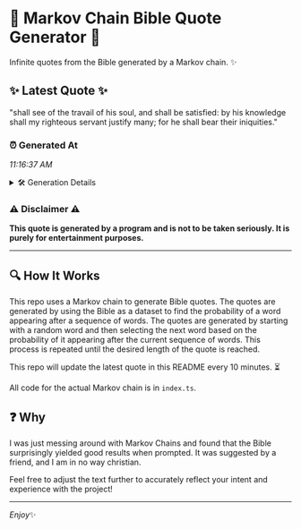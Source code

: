 # 📖 Markov Chain Bible Quote Generator 📖

Infinite quotes from the Bible generated by a Markov chain. ✨

## ✨ Latest Quote ✨
"shall see of the travail of his soul, and shall be satisfied: by his knowledge shall my righteous servant justify many; for he shall bear their iniquities."

### ⏰ Generated At
*11:16:37 AM*

<details>
    <summary>🛠️ Generation Details</summary>
    <p>
        <strong>🌱 Seed:</strong> shall<br>
        <strong>🔄 Iterations:</strong> 26<br>
        <strong>📜 Context History:</strong><br>[ shall ]: see<br>[ shall, see ]: of<br>[ shall, see, of ]: the<br>[ shall, see, of, the ]: travail<br>[ shall, see, of, the, travail ]: of<br>[ shall, see, of, the, travail, of ]: his<br>[ see, of, the, travail, of, his ]: soul,<br>[ of, the, travail, of, his, soul, ]: and<br>[ the, travail, of, his, soul,, and ]: shall<br>[ travail, of, his, soul,, and, shall ]: be<br>[ of, his, soul,, and, shall, be ]: satisfied:<br>[ his, soul,, and, shall, be, satisfied: ]: by<br>[ soul,, and, shall, be, satisfied:, by ]: his<br>[ and, shall, be, satisfied:, by, his ]: knowledge<br>[ shall, be, satisfied:, by, his, knowledge ]: shall<br>[ be, satisfied:, by, his, knowledge, shall ]: my<br>[ satisfied:, by, his, knowledge, shall, my ]: righteous<br>[ by, his, knowledge, shall, my, righteous ]: servant<br>[ his, knowledge, shall, my, righteous, servant ]: justify<br>[ knowledge, shall, my, righteous, servant, justify ]: many;<br>[ shall, my, righteous, servant, justify, many; ]: for<br>[ my, righteous, servant, justify, many;, for ]: he<br>[ righteous, servant, justify, many;, for, he ]: shall<br>[ servant, justify, many;, for, he, shall ]: bear<br>[ justify, many;, for, he, shall, bear ]: their<br>[ many;, for, he, shall, bear, their ]: iniquities.<br>
    </p>
</details>

### ⚠️ Disclaimer ⚠️
**This quote is generated by a program and is not to be taken seriously. It is purely for entertainment purposes.**

---

## 🔍 How It Works

This repo uses a Markov chain to generate Bible quotes. The quotes are generated by using the Bible as a dataset to find the probability of a word appearing after a sequence of words. The quotes are generated by starting with a random word and then selecting the next word based on the probability of it appearing after the current sequence of words. This process is repeated until the desired length of the quote is reached.

This repo will update the latest quote in this README every 10 minutes. ⏳

All code for the actual Markov chain is in `index.ts`.

## ❓ Why

I was just messing around with Markov Chains and found that the Bible surprisingly yielded good results when prompted. 
It was suggested by a friend, and I am in no way christian.

Feel free to adjust the text further to accurately reflect your intent and experience with the project!

---

*Enjoy*✨
